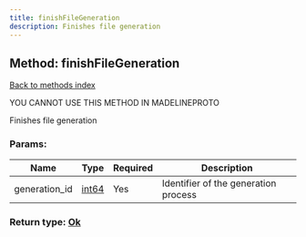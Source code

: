 ```yaml
---
title: finishFileGeneration
description: Finishes file generation
---
```

## Method: finishFileGeneration  
[Back to methods index](index.md)


YOU CANNOT USE THIS METHOD IN MADELINEPROTO


Finishes file generation

### Params:

| Name     |    Type       | Required | Description |
|----------|---------------|----------|-------------|
|generation\_id|[int64](../constructors/int64.md) | Yes|Identifier of the generation process|


### Return type: [Ok](../types/Ok.md)

